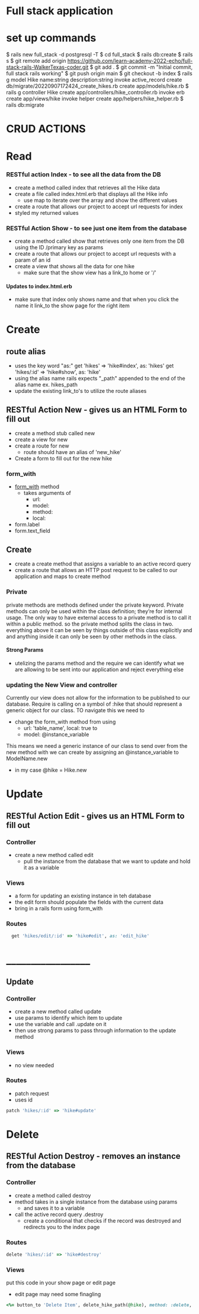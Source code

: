 # Full stack application 
  # set up commands
  $ rails new full_stack -d postgresql -T
  $ cd full_stack
  $ rails db:create
  $ rails s
  $ git remote add origin https://github.com/learn-academy-2022-echo/full-stack-rails-WalkerTexas-coder.git
  $ git add .
  $ git commit -m "Initial commit, full stack rails working"
  $ git push origin main
  $ git checkout -b index
  $ rails g model Hike name:string description:string
      invoke  active_record
      create    db/migrate/20220907172424_create_hikes.rb
      create    app/models/hike.rb
  $ rails g controller Hike
      create  app/controllers/hike_controller.rb
      invoke  erb
      create    app/views/hike
      invoke  helper
      create    app/helpers/hike_helper.rb
  $ rails db:migrate


# CRUD ACTIONS
# Read
  ### RESTful action Index - to see all the data from the DB
  - create a method called index that retrieves all the Hike data  
  - create a file called index.html.erb that displays all the Hike info
    - use map to iterate over the array and show the different values  
  - create a route that allows our project to accept url requests for index  
  - styled my returned values

  ### RESTful Action Show - to see just one item from the database
  - create a method called show that retrieves only one item from the DB using the ID /primary key as params
  - create a route that allows our project to accept url requests with a param of an id
  - create a view that shows all the data for one hike
    - make sure that the show view has a link_to home or '/'

  #### Updates to index.html.erb
  - make sure that index only shows name and that when you click the name it link_to the show page for the right item

# Create 
  ## route alias 
  - uses the key word "as:"
  get 'hikes' => 'hike#index', as: 'hikes'
  get 'hikes/:id' => 'hike#show', as: 'hike'
  - using the alias name rails expects "_path" appended to the end of the alias name
    ex. hikes_path
  - update the existing link_to's to utilize the route aliases
  ## RESTful Action New - gives us an HTML Form to fill out
  - create a method stub called new
  - create a view for new
  - create a route for new
    - route should have an alias of 'new_hike'
  - Create a form to fill out for the new hike
  ### form_with
  - [form_with](https://apidock.com/rails/v5.2.3/ActionView/Helpers/FormHelper/form_with) method
    - takes arguments of 
      - url:
      - model:
      - method:
      - local:
  - form.label
  - form.text_field

  ## Create
  - create a create method that assigns a variable to an active record query 
  - create a route that allows an HTTP post request to be called to our application and maps to create method

  ### Private
  private methods are methods defined under the private keyword. Private methods can only be used within the class definition; they’re for internal usage. The only way to have external access to a private method is to call it within a public method. so the private method splits the class in two. everything above it can be seen by things outside of this class explicitly and and anything inside it can only be seen by other methods in the class.

  #### Strong Params
 -  utelizing the params method and the require we can identify what we are allowing to be sent into our application and reject everything else

 ### updating the New View and controller
  Currently our view does not allow for the information to be published to our database. Require is calling on a symbol of :hike that should represent a generic object for our class. TO navigate this we need to 
  - change the form_with method from using
    - url: 'table_name', local: true 
    to
    - model: @instance_variable
  
  This means we need a generic instance of our class to send over from the new method with we can create by assigning an @instance_variable to ModelName.new
  - in my case @hike = Hike.new

# Update
  ## RESTful Action Edit - gives us an HTML Form to fill out
  ### Controller
  - create a new method called edit
    - pull the instance from the database that we want to update and hold it as a variable 
  
  ### Views
  - a form for updating an existing instance in teh database
  - the edit form should populate the fields with the current data 
  - bring in a rails form using form_with
  ### Routes 
```ruby
  get 'hikes/edit/:id' => 'hike#edit', as: 'edit_hike'
```
# _________________
  ## Update 
  ### Controller
  - create a new method called update
  - use params to identify which item to update
  - use the variable and call .update on it
  - then use strong params to pass through information to the update method
  ### Views
 - no view needed
  ### Routes 
  - patch request
  - uses id
```ruby
patch 'hikes/:id' => 'hike#update' 
```


# Delete
  ## RESTful Action Destroy - removes an instance from the database

### Controller
  - create a method called destroy
  - method takes in a single instance from the database using params
    - and saves it to a variable
  - call the active record query .destroy
    - create a conditional that checks if the record was destroyed and redirects you to the index page
### Routes
```ruby
delete 'hikes/:id' => 'hike#destroy' 
``` 
### Views
put this code in your show page or edit page
- edit page may need some finagling
```ruby
<%= button_to 'Delete Item', delete_hike_path(@hike), method: :delete, form:{data: { 'turbo-confirm': 'Are you sure?'} }%>
```

